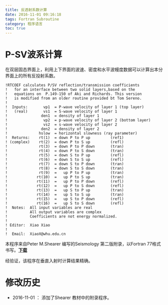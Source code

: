 ```yaml
---
title: 反透射系数计算
date: 2016-11-01 09:16:18
tags: Fortran Subroutine
category: 程序语言
toc: true
---
```


# P-SV波系计算

在双层固态界面上，利用上下界面的波速、密度和水平波幔度数据可以计算出本分界面上的所有反投射系数。
````````````````````````````````````````````````````````````````````````
!RTCOEF calculates P/SV reflection/transmission coefficients
!   for an interface between two solid layers,based on the
!   equations on  P.149-150 of Aki and Richards. This version
!   is modified from an older routine provided bt Tom Sereno.
!
!  Inputs:       vp1  = P-wave velocity of layer 1 (top layer)
!   (real)       vs1  = S-wave velocity of layer 1
!               den1  = density of layer 1
!                vp2  = p-wave velocity of layer 2 (bottom layer)
!                vs2  = s-wave velocity of layer 2
!               den2  = density of layer 2
!              hslow  = horizontal slowness (ray parameter)
!  Returns:    rt(1)  = down P to P up         (ref1)
! (complex)    rt(2)  = down P to S up         (refl)
!              rt(3)  = down P to P down       (tran)
!              rt(4)  = down P to S down       (tran)
!              rt(5)  = down S to P up         (refl)
!              rt(6)  = down S to S up         (refl)
!              rt(7)  = down S to P down       (tran)
!              rt(8)  = down S to S down       (tran)
!              rt(9)  =   up P to P up         (tran)
!             rt(10)  =   up P to S up         (tran)
!             rt(11)  =   up P to P down       (refl)
!             rt(12)  =   up P to S down       (refl)
!             rt(13)  =   up S to P up         (tran)
!             rt(14)  =   up S to S up         (tran)
!             rt(15)  =   up S to P down       (refl)
!             rt(16)  =   up S to S down       (refl)
!  Notes:  All input variables are real
!          All output variables are complex
!          Coefficients are not energy normalized.
!
! Editor:  Xiao Xiao
!
!  Email:  XiaoX@whu.edu.cn
````````````````````````````````````````````````````````````````````````
本程序来自Peter M.Shearer 编写的Seismology 第二版附录，以Fortran 77格式书写。**[下载](https://github.com/SeisPider/seispider.github.io/tree/master/datas)**

经验证，该程序在垂直入射时计算结果精确。


# 修改历史
* 2016-11-01 ： 添加了Shearer 教材中的附录程序。
